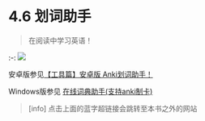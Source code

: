 # 4.6 划词助手
> 在阅读中学习英语！

:-: ![](../.gitbook/assets/gif_20180926214417.gif)

安卓版参见[【工具篇】安卓版 Anki划词助手！](https://zhuanlan.zhihu.com/p/25857322)

Windows版参见 [在线词典助手\(支持anki制卡\)](https://zhuanlan.zhihu.com/p/33799112)

>[info] 点击上面的蓝字超链接会跳转至本书之外的网站
